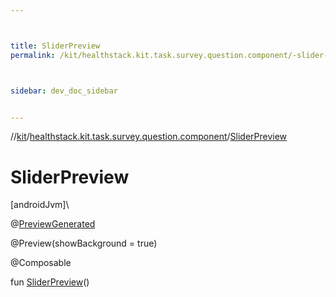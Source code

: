 ```yaml
---



title: SliderPreview
permalink: /kit/healthstack.kit.task.survey.question.component/-slider-preview.html



sidebar: dev_doc_sidebar


---
```




//[kit](/kit.html)/[healthstack.kit.task.survey.question.component](index.html)/[SliderPreview](-slider-preview.html)



# SliderPreview



[androidJvm]\




@[PreviewGenerated](../healthstack.kit.annotation/-preview-generated/index.html)



@Preview(showBackground = true)



@Composable



fun [SliderPreview](-slider-preview.html)()






